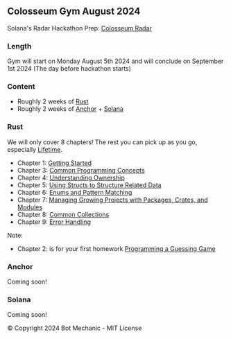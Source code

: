 ## Colosseum Gym August 2024

Solana's Radar Hackathon Prep: [Colosseum Radar](https://www.colosseum.org/)

### Length

Gym will start on Monday August 5th 2024 and will conclude on September 1st 2024 (The day before hackathon starts)

### Content

- Roughly 2 weeks of [Rust](https://doc.rust-lang.org/book/title-page.html)
- Roughly 2 weeks of [Anchor](https://www.anchor-lang.com/) + [Solana](https://solana.com/developers)

### Rust

We will only cover 8 chapters! The rest you can pick up as you go, especially [Lifetime](https://doc.rust-lang.org/book/ch10-00-generics.html).

- Chapter 1: [Getting Started](https://doc.rust-lang.org/book/ch01-00-getting-started.html)
- Chapter 3: [Common Programming Concepts](https://doc.rust-lang.org/book/ch03-00-common-programming-concepts.html)
- Chapter 4: [Understanding Ownership](https://doc.rust-lang.org/book/ch04-00-understanding-ownership.html)
- Chapter 5: [Using Structs to Structure Related Data](https://doc.rust-lang.org/book/ch05-00-structs.html)
- Chapter 6: [Enums and Pattern Matching](https://doc.rust-lang.org/book/ch06-00-enums.html)
- Chapter 7: [Managing Growing Projects with Packages, Crates, and Modules](https://doc.rust-lang.org/book/ch07-00-managing-growing-projects-with-packages-crates-and-modules.html)
- Chapter 8: [Common Collections](https://doc.rust-lang.org/book/ch08-00-common-collections.html)
- Chapter 9: [Error Handling](https://doc.rust-lang.org/book/ch09-00-error-handling.html)

Note:

- Chapter 2: is for your first homework [Programming a Guessing Game](https://doc.rust-lang.org/book/ch02-00-guessing-game-tutorial.html)

### Anchor

Coming soon!

### Solana

Coming soon!

© Copyright 2024 Bot Mechanic - MIT License
